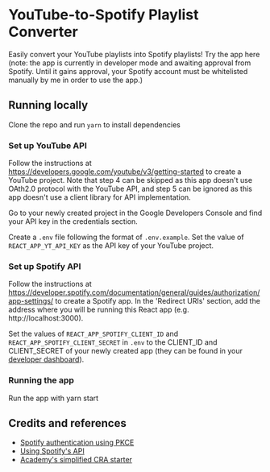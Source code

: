 # YouTube-to-Spotify Playlist Converter

Easily convert your YouTube playlists into Spotify playlists! Try the app here (note: the app is currently in developer mode and awaiting approval from Spotify. Until it gains approval, your Spotify account must be whitelisted manually by me in order to use the app.)

## Running locally

Clone the repo and run `yarn` to install dependencies

### Set up YouTube API

Follow the instructions at <a href="https://developers.google.com/youtube/v3/getting-started">https://developers.google.com/youtube/v3/getting-started</a> to create a YouTube project. Note that step 4 can be skipped as this app doesn't use OAth2.0 protocol with the YouTube API, and step 5 can be ignored as this app doesn't use a client library for API implementation.

Go to your newly created project in the Google Developers Console and find your API key in the credentials section.

Create a `.env` file following the format of `.env.example`. Set the value of `REACT_APP_YT_API_KEY` as the API key of your YouTube project.

### Set up Spotify API

Follow the instructions at <a href="https://developer.spotify.com/documentation/general/guides/authorization/app-settings/">https://developer.spotify.com/documentation/general/guides/authorization/app-settings/</a> to create a Spotify app. In the 'Redirect URIs' section, add the address where you will be running this React app (e.g. http://localhost:3000).

Set the values of `REACT_APP_SPOTIFY_CLIENT_ID` and `REACT_APP_SPOTIFY_CLIENT_SECRET` in `.env` to the CLIENT_ID and CLIENT_SECRET of your newly created app (they can be found in your <a href="https://developer.spotify.com/dashboard/applications">developer dashboard</a>).

### Running the app

Run the app with yarn start

## Credits and references

- <a href="https://github.com/tobika/spotify-auth-PKCE-example/blob/main/public/main.js">Spotify authentication using PKCE</a>
- <a href="https://youtu.be/1vR3m0HupGI">Using Spotify's API</a>
- <a href="https://github.com/WeAreAcademy/academy-react-starter">Academy's simplified CRA starter</a>